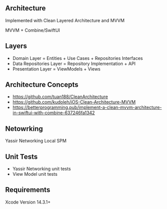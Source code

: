 ## Architecture

Implemented with Clean Layered Architecture and MVVM

MVVM + Combine/SwiftUI

## Layers

* Domain Layer = Entities + Use Cases + Repositories Interfaces
* Data Repositories Layer = Repository Implementation + API
* Presentation Layer = ViewModels + Views

## Architecture Concepts

* https://github.com/tuan188/CleanArchitecture
* https://github.com/kudoleh/iOS-Clean-Architecture-MVVM
* https://betterprogramming.pub/implement-a-clean-mvvm-architecture-in-swiftui-with-combine-637246fa1342

## Netowrking

Yassir Networking Local SPM

## Unit Tests

* Yassir Networking unit tests
* View Model unit tests

## Requirements

Xcode Version 14.3.1+
